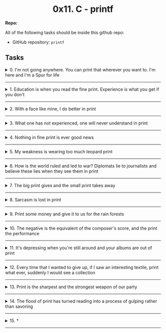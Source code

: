 **<h1 align='center'>0x11. C - printf</h1>**
**Repo:**

All of the following tasks should be inside this github repo:
-   GitHub repository: `printf`

## Tasks

<details>
<summary>0. I'm not going anywhere. You can print that wherever you want to. I'm here and I'm a Spur for life</summary><br>

**`mandatory`**

Write a function that produces output according to a format.

-   Prototype: `int _printf(const char *format, ...);`
-   Returns: the number of characters printed (excluding the null byte used to end output to strings)
-   write output to stdout, the standard output stream
-   `format` is a character string. The format string is composed of zero or more directives. See `man 3 printf` for more detail. You need to handle the following conversion specifiers:
    -   `c`
    -   `s`
    -   `%`
-   You don’t have to reproduce the buffer handling of the C library `printf` function
-   You don’t have to handle the flag characters
-   You don’t have to handle field width
-   You don’t have to handle precision
-   You don’t have to handle the length modifiers

</details>

---

<details>
<summary>1. Education is when you read the fine print. Experience is what you get if you don't</summary>

**`mandatory`**

Handle the following conversion specifiers:

-   `d`
-   `i`
-   You don’t have to handle the flag characters
-   You don’t have to handle field width
-   You don’t have to handle precision
-   You don’t have to handle the length modifiers

</details>

---

<details>
<summary>2. With a face like mine, I do better in print </summary>

**`advanced`**

Handle the following custom conversion specifiers:

-   `b`: the unsigned int argument is converted to binary

>Main
>```c
>#include "main.h"
>
>/**
> * main - Entry point
> *
 >* Return: Always 0
 >*/
>int main(void)
>{
>    _printf("%b\n", 98);
>    return (0);
>}
>```

>Compile this way
>```
>gcc -Wall -Wextra -Werror -pedantic -std=gnu89 main.c
>```

>Output:
>```
>1100010
>```

</details>

---

<details>
<summary>3. What one has not experienced, one will never understand in print</summary>

**`advanced`**

Handle the following conversion specifiers:

-   `u`
-   `o`
-   `x`
-   `X`
-   You don’t have to handle the flag characters
-   You don’t have to handle field width
-   You don’t have to handle precision
-   You don’t have to handle the length modifiers

</details>

---
<details>
<summary>4. Nothing in fine print is ever good news</summary>

**`advanced`**

Use a local buffer of 1024 chars in order to call `write` as little as possible.

</details>

---

<details>
<summary>5. My weakness is wearing too much leopard print</summary>

**`advanced`**

Handle the following custom conversion specifier:

-   `S` : prints the string.
-   Non printable characters (0 < ASCII value < 32 or >= 127) are printed this way: `\x`, followed by the ASCII code value in hexadecimal (upper case - always 2 characters)

>Main:
>```
>#include "main.h"
>
>/**
> * main - Entry point
 > *
 > * Return: Always 0
 > */
 >int main(void)
>{
    >    _printf("%S\n", "Best\nSchool");
    >    return (0);
    >}
> 
>```

>Compile this way:
>```
>gcc -Wall -Wextra -Werror -pedantic -std=gnu89 main.c
>```

>Output:
>```
>Best\x0ASchool
>```

</details>

---

<details>
<summary>6. How is the world ruled and led to war? Diplomats lie to journalists and believe these lies when they see them in print</summary>

**`advanced`**

Handle the following conversion specifier: `p`.

-   You don’t have to handle the flag characters
-   You don’t have to handle field width
-   You don’t have to handle precision
-   You don’t have to handle the length modifiers

</details>

---

<details>
<summary>7. The big print gives and the small print takes away</summary>

**`advanced`**

Handle the following flag characters for non-custom conversion specifiers:

-   `+`
-   space
-   `#`

</details>

---

<details>
<summary>8. Sarcasm is lost in print</summary>

**`advanced`**

Handle the following length modifiers for non-custom conversion specifiers:

-   `l`
-   `h`

Conversion specifiers to handle: `d`, `i`, `u`, `o`, `x`, `X`

</details>

---

<details>
<summary>9. Print some money and give it to us for the rain forests</summary>

**`advanced`**

Handle the field width for non-custom conversion specifiers.

</details>

---

<details>
<summary>10. The negative is the equivalent of the composer's score, and the print the performance</summary>

**`advanced`**

Handle the precision for non-custom conversion specifiers.

</details>

---

<details>
<summary>11. It's depressing when you're still around and your albums are out of print</summary>

**`advanced`**

Handle the `0` flag character for non-custom conversion specifiers.

</details>

---

<details>
<summary>12. Every time that I wanted to give up, if I saw an interesting textile, print what ever, suddenly I would see a collection</summary>

**`advanced`**

Handle the `-` flag character for non-custom conversion specifiers.

</details>

---

<details>
<summary>13. Print is the sharpest and the strongest weapon of our party</summary>

**`advanced`**

Handle the following custom conversion specifier:

-   `r` : prints the reversed string

</details>

---

<details>
<summary>14. The flood of print has turned reading into a process of gulping rather than savoring</summary>

**`advanced`**

Handle the following custom conversion specifier:

-   `R`: prints the rot13'ed string

</details>

---

<details>
<summary>15. *</summary>

**`advanced`**

All the above options work well together.

</details>

---